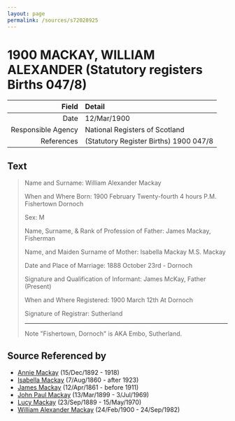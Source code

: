 ```yaml
---
layout: page
permalink: /sources/s72028925
---
```


# 1900 MACKAY, WILLIAM ALEXANDER (Statutory registers Births 047/8)

Field | Detail
---:|:---
Date | 12/Mar/1900
Responsible Agency | National Registers of Scotland
References | (Statutory Register Births) 1900 047/8

## Text

> Name and Surname: William Alexander Mackay
>
> When and Where Born: 1900 February Twenty-fourth 4 hours P.M. Fishertown Dornoch
>
> Sex: M
>
> Name, Surname, & Rank of Profession of Father: James Mackay, Fisherman
>
> Name, and Maiden Surname of Mother: Isabella Mackay M.S. Mackay
>
> Date and Place of Marriage: 1888 October 23rd - Dornoch
>
> Signature and Qualification of Informant: James McKay, Father (Present)
>
> When and Where Registered: 1900 March 12th At Dornoch
>
> Signature of Registrar: Sutherland
>
> ---
>
> Note "Fishertown, Dornoch" is AKA Embo, Sutherland.
>

## Source Referenced by

* [Annie Mackay](../people/@51252926@-annie-mackay-b1892-12-15-d1918.md) (15/Dec/1892 - 1918)
* [Isabella Mackay](../people/@32797554@-isabella-mackay-b1860-8-7-d1923.md) (7/Aug/1860 - after 1923)
* [James Mackay](../people/@60572122@-james-mackay-b1861-4-12-d1911.md) (12/Apr/1861 - before 1911)
* [John Paul Mackay](../people/@57646474@-john-paul-mackay-b1899-3-13-d1969-7-3.md) (13/Mar/1899 - 3/Jul/1969)
* [Lucy Mackay](../people/@16587624@-lucy-mackay-b1889-9-23-d1970-5-15.md) (23/Sep/1889 - 15/May/1970)
* [William Alexander Mackay](../people/@9383584@-william-alexander-mackay-b1900-2-24-d1982-9-24.md) (24/Feb/1900 - 24/Sep/1982)
